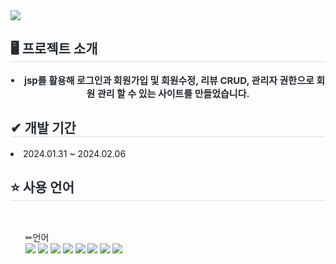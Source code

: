 <div>
    <img src="https://capsule-render.vercel.app/api?type=shark&color=ff5ea7&height=240&text=Mimi&animation=scaleIn&fontColor=ffffff&fontSize=50" />
</div>
<div> 
      <h2 style="border-bottom: 1px solid #d8dee4; color: #282d33;"> 🖥 프로젝트 소개 </h2>  
      <div style="font-weight: 700; font-size: 15px; text-align: center; color: #282d33;"> 
        <li> jsp를 활용해 로그인과 회원가입 및 회원수정, 리뷰 CRUD, 관리자 권한으로 회원 관리 할 수 있는 사이트를 만들었습니다. </li>
      </div> 
        <h2 style="border-bottom: 1px solid #d8dee4; color: #282d33;"> ✔ 개발 기간 </h2> 
        <li>2024.01.31 ~ 2024.02.06</li>
        <h2 style="border-bottom: 1px solid #d8dee4; color: #282d33;"> ⭐ 사용 언어 </h2> 
        <br/>
        <ul> ✏언어
            <div style="text-align: left;">
              <img src="https://img.shields.io/badge/JSP-007396?style=for-the-badge&logo=java&logoColor=white">
              <img src="https://img.shields.io/badge/Servlet-000000?style=for-the-badge&logo=java&logoColor=white">
              <img src="https://img.shields.io/badge/Java-007396?style=for-the-badge&logo=java&logoColor=white">
              <img src="https://img.shields.io/badge/HTML-E34F26?style=for-the-badge&logo=html5&logoColor=white">
              <img src="https://img.shields.io/badge/CSS-1572B6?style=for-the-badge&logo=css3&logoColor=white">
              <img src="https://img.shields.io/badge/JavaScript-F7DF1E?style=for-the-badge&logo=javascript&logoColor=black">
              <img src="https://img.shields.io/badge/jQuery-0769AD?style=for-the-badge&logo=jquery&logoColor=white">
              <img src="https://img.shields.io/badge/Oracle-F80000?style=for-the-badge&logo=oracle&logoColor=white">
            </div>
        </ul>
</div>
    
